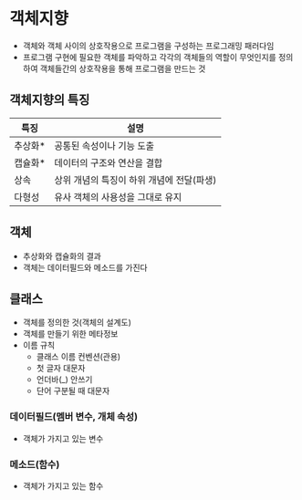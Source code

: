 # 객체지향
- 객체와 객체 사이의 상호작용으로 프로그램을 구성하는 프로그래밍 패러다임
- 프로그램 구현에 필요한 객체를 파악하고 각각의 객체들의 역할이 무엇인지를 정의하여 객체들간의 상호작용을 통해 프로그램을 만드는 것

## 객체지향의 특징
특징|설명
----|-----
추상화*|공통된 속성이나 기능 도출
캡슐화*|데이터의 구조와 연산을 결합
상속|상위 개념의 특징이 하위 개념에 전달(파생)
다형성|유사 객체의 사용성을 그대로 유지

## 객체
- 추상화와 캡슐화의 결과
- 객체는 데이터필드와 메소드를 가진다
  
## 클래스
- 객체를 정의한 것(객체의 설계도)
- 객체를 만들기 위한 메타정보
- 이름 규칙
    - 클래스 이름 컨벤션(관용)
    - 첫 글자 대문자
    - 언더바(_) 안쓰기
    - 단어 구분될 때 대문자

### 데이터필드(멤버 변수, 개체 속성)
- 객체가 가지고 있는 변수

### 메소드(함수)
- 객체가 가지고 있는 함수 


